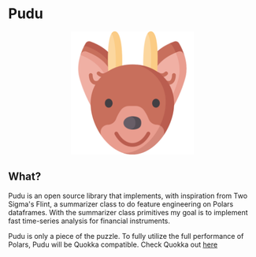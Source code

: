 # Pudu

<p align="center">
  <img src="https://github.com/fabioibanez/pudu/blob/main/pudu.png" width="250" height="250" alt="Title"/>
</p>

## What?
Pudu is an open source library that implements, with inspiration from Two Sigma's Flint, a summarizer class to do feature engineering on Polars dataframes. With the summarizer class primitives my goal is to implement fast time-series analysis for financial instruments.

Pudu is only a piece of the puzzle. To fully utilize the full performance of Polars, Pudu will be Quokka compatible. Check Quokka out [here](https://github.com/fabioibanez/quokka)
